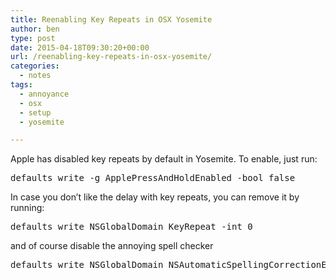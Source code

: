 ```yaml
---
title: Reenabling Key Repeats in OSX Yosemite
author: ben
type: post
date: 2015-04-18T09:30:20+00:00
url: /reenabling-key-repeats-in-osx-yosemite/
categories:
  - notes
tags:
  - annoyance
  - osx
  - setup
  - yosemite

---
```

Apple has disabled key repeats by default in Yosemite. To enable, just run:

<pre class="lang:sh decode:true " >defaults write -g ApplePressAndHoldEnabled -bool false</pre>

In case you don&#8217;t like the delay with key repeats, you can remove it by running:

<pre class="lang:sh decode:true " >defaults write NSGlobalDomain KeyRepeat -int 0</pre>

and of course disable the annoying spell checker

<pre class="lang:sh decode:true " >defaults write NSGlobalDomain NSAutomaticSpellingCorrectionEnabled -bool false</pre>